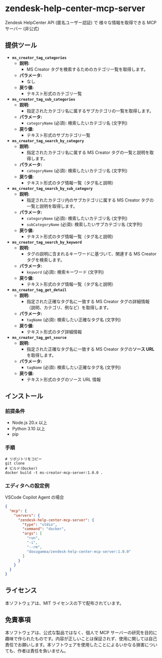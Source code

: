 # zendesk-help-center-mcp-server

Zendesk HelpCenter API (匿名ユーザー認証) で 様々な情報を取得できる MCP サーバー (非公式)

## 提供ツール

- **`ms_creator_tag_categories`**
  - **説明:**
    - MS Creator タグを検索するためのカテゴリ一覧を取得します。
  - **パラメータ:**
    - なし
  - **戻り値:**
    - テキスト形式のカテゴリ一覧
- **`ms_creator_tag_sub_categories`**
  - **説明:**
    - 指定されたカテゴリ名に属するサブカテゴリの一覧を取得します。
  - **パラメータ:**
    - `categoryName` (必須): 検索したいカテゴリ名 (文字列)
  - **戻り値:**
    - テキスト形式のサブカテゴリ一覧
- **`ms_creator_tag_search_by_category`**
  - **説明:**
    - 指定されたカテゴリ名に属する MS Creator タグの一覧と説明を取得します。
  - **パラメータ:**
    - `categoryName` (必須): 検索したいカテゴリ名 (文字列)
  - **戻り値:**
    - テキスト形式のタグ情報一覧（タグ名と説明）
- **`ms_creator_tag_search_by_sub_category`**
  - **説明:**
    - 指定されたカテゴリ内のサブカテゴリに属する MS Creator タグの一覧と説明を取得します。
  - **パラメータ:**
    - `categoryName` (必須): 検索したいカテゴリ名 (文字列)
    - `subCategoryName` (必須): 検索したいサブカテゴリ名 (文字列)
  - **戻り値:**
    - テキスト形式のタグ情報一覧（タグ名と説明）
- **`ms_creator_tag_search_by_keyword`**
  - **説明:**
    - タグの説明に含まれるキーワードに基づいて、関連する MS Creator タグを検索します。
  - **パラメータ:**
    - `keyword` (必須): 検索キーワード (文字列)
  - **戻り値:**
    - テキスト形式のタグ情報一覧（タグ名と説明）
- **`ms_creator_tag_get_detail`**
  - **説明:**
    - 指定された正確なタグ名に一致する MS Creator タグの詳細情報（説明、カテゴリ、例など）を取得します。
  - **パラメータ:**
    - `tagName` (必須): 検索したい正確なタグ名 (文字列)
  - **戻り値:**
    - テキスト形式のタグ詳細情報
- **`ms_creator_tag_get_source`**
  - **説明:**
    - 指定された正確なタグ名に一致する MS Creator タグの**ソース URL**を取得します。
  - **パラメータ:**
    - `tagName` (必須): 検索したい正確なタグ名 (文字列)
  - **戻り値:**
    - テキスト形式のタグのソース URL 情報

## インストール

### 前提条件

- Node.js 20.x 以上
- Python 3.10 以上
- pip

### 手順

```
# リポジトリをコピー
git clone
# ビルド(Docker)
docker build -t ms-creator-mcp-server:1.0.0 .
```

### エディタへの設定例

VSCode Copilot Agent の場合

```json
{
  "mcp": {
    "servers": {
      "zendesk-help-center-mcp-server": {
        "type": "stdio",
        "command": "docker",
        "args": [
          "run",
          "-i",
          "--rm",
          "dosugamea/zendesk-help-center-mcp-server:1.0.0"
        ]
      }
    }
  }
}
```

## ライセンス

本ソフトウェアは、MIT ライセンスの下で配布されています。

## 免責事項

本ソフトウェアは、公式な製品ではなく、個人で MCP サーバーの研究を目的に趣味で作られたものです。内容が正しいことは保証されず、使用に関しては自己責任でお願いします。本ソフトウェアを使用したことによるいかなる損害についても、作者は責任を負いません。
